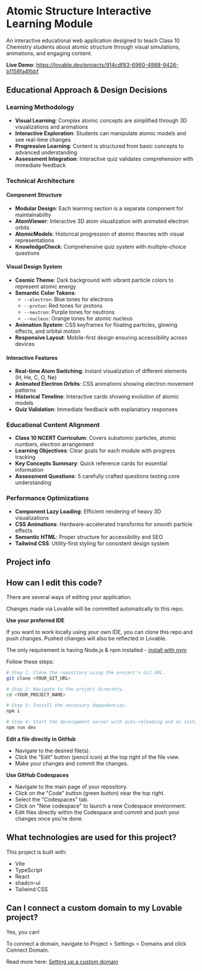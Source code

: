 # Atomic Structure Interactive Learning Module

An interactive educational web application designed to teach Class 10 Chemistry students about atomic structure through visual simulations, animations, and engaging content.

**Live Demo**: https://lovable.dev/projects/914cdf83-6960-4988-9426-b1158fa4fbbf

## Educational Approach & Design Decisions

### Learning Methodology
- **Visual Learning**: Complex atomic concepts are simplified through 3D visualizations and animations
- **Interactive Exploration**: Students can manipulate atomic models and see real-time changes
- **Progressive Learning**: Content is structured from basic concepts to advanced understanding
- **Assessment Integration**: Interactive quiz validates comprehension with immediate feedback

### Technical Architecture

#### Component Structure
- **Modular Design**: Each learning section is a separate component for maintainability
- **AtomViewer**: Interactive 3D atom visualization with animated electron orbits
- **AtomicModels**: Historical progression of atomic theories with visual representations
- **KnowledgeCheck**: Comprehensive quiz system with multiple-choice questions

#### Visual Design System
- **Cosmic Theme**: Dark background with vibrant particle colors to represent atomic energy
- **Semantic Color Tokens**: 
  - `--electron`: Blue tones for electrons
  - `--proton`: Red tones for protons  
  - `--neutron`: Purple tones for neutrons
  - `--nucleus`: Orange tones for atomic nucleus
- **Animation System**: CSS keyframes for floating particles, glowing effects, and orbital motion
- **Responsive Layout**: Mobile-first design ensuring accessibility across devices

#### Interactive Features
- **Real-time Atom Switching**: Instant visualization of different elements (H, He, C, O, Ne)
- **Animated Electron Orbits**: CSS animations showing electron movement patterns
- **Historical Timeline**: Interactive cards showing evolution of atomic models
- **Quiz Validation**: Immediate feedback with explanatory responses

### Educational Content Alignment
- **Class 10 NCERT Curriculum**: Covers subatomic particles, atomic numbers, electron arrangement
- **Learning Objectives**: Clear goals for each module with progress tracking
- **Key Concepts Summary**: Quick reference cards for essential information
- **Assessment Questions**: 5 carefully crafted questions testing core understanding

### Performance Optimizations
- **Component Lazy Loading**: Efficient rendering of heavy 3D visualizations
- **CSS Animations**: Hardware-accelerated transforms for smooth particle effects
- **Semantic HTML**: Proper structure for accessibility and SEO
- **Tailwind CSS**: Utility-first styling for consistent design system

## Project info

## How can I edit this code?

There are several ways of editing your application.

Changes made via Lovable will be committed automatically to this repo.

**Use your preferred IDE**

If you want to work locally using your own IDE, you can clone this repo and push changes. Pushed changes will also be reflected in Lovable.

The only requirement is having Node.js & npm installed - [install with nvm](https://github.com/nvm-sh/nvm#installing-and-updating)

Follow these steps:

```sh
# Step 1: Clone the repository using the project's Git URL.
git clone <YOUR_GIT_URL>

# Step 2: Navigate to the project directory.
cd <YOUR_PROJECT_NAME>

# Step 3: Install the necessary dependencies.
npm i

# Step 4: Start the development server with auto-reloading and an instant preview.
npm run dev
```

**Edit a file directly in GitHub**

- Navigate to the desired file(s).
- Click the "Edit" button (pencil icon) at the top right of the file view.
- Make your changes and commit the changes.

**Use GitHub Codespaces**

- Navigate to the main page of your repository.
- Click on the "Code" button (green button) near the top right.
- Select the "Codespaces" tab.
- Click on "New codespace" to launch a new Codespace environment.
- Edit files directly within the Codespace and commit and push your changes once you're done.

## What technologies are used for this project?

This project is built with:

- Vite
- TypeScript
- React
- shadcn-ui
- Tailwind CSS


## Can I connect a custom domain to my Lovable project?

Yes, you can!

To connect a domain, navigate to Project > Settings > Domains and click Connect Domain.

Read more here: [Setting up a custom domain](https://docs.lovable.dev/tips-tricks/custom-domain#step-by-step-guide)
#
